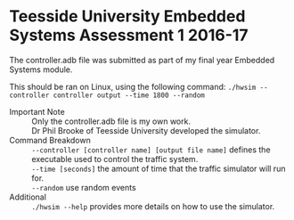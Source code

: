 # Teesside University Embedded Systems Assessment 1 2016-17

The controller.adb file was submitted as part of my final year Embedded Systems module.

This should be ran on Linux, using the following command:
`./hwsim --controller controller output --time 1800 --random`

<dl>
  <dt>Important Note</dt>
  <dd>Only the controller.adb file is my own work.</dd>
  <dd>Dr Phil Brooke of Teesside University developed the simulator.</dd>
  
  <dt>Command Breakdown</dt>
  <dd><code>--controller [controller name] [output file name]</code> defines the executable used to control the traffic system.</dd>
  <dd><code>--time [seconds]</code> the amount of time that the traffic simulator will run for.</dd>
  <dd><code>--random</code> use random events</dd>
  
  <dt>Additional</dt>
  <dd><code>./hwsim --help</code> provides more details on how to use the simulator.</dd>
</dl>

